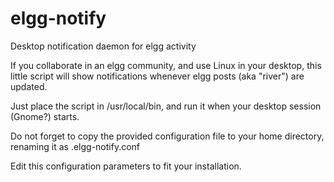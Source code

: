 elgg-notify
===========

Desktop notification daemon for elgg activity

If you collaborate in an elgg community, and use Linux in your desktop, this little script will show notifications whenever elgg posts (aka "river") are updated.

Just place the script in /usr/local/bin, and run it when your desktop session (Gnome?) starts.

Do not forget to copy the provided configuration file to your home directory, renaming it as .elgg-notify.conf

Edit this configuration parameters to fit your installation.

